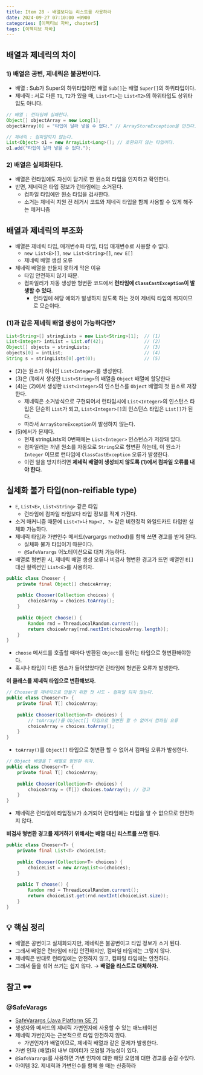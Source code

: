 ```yaml
---
title: Item 28 - 배열보다는 리스트를 사용하라
date: 2024-09-27 07:10:00 +0900
categories: [이펙티브 자바, chapter5]
tags: [이펙티브 자바]
---
```

## **배열과 제네릭의 차이**

### **1) 배열은 공변, 제네릭은 불공변이다.**
- 배열 : Sub가 Super의 하위타입이면 배열 `Sub[]`는 배열 `Super[]`의 하위타입이다.
- 제네릭 : 서로 다른 `T1`, `T2`가 있을 때, `List<T1>`는 `List<T2>`의 하위타입도 상위타입도 아니다.

```java
// 배열 : 런타임에 실패한다.
Object[] objectArray = new Long[1];
objectArray[0] = "타입이 달라 넣을 수 없다." // ArrayStoreException을 던진다.
```

```java
// 제네릭 : 컴파일되지 않는다.
List<Object> o1 = new ArrayList<Long>(); // 호환되지 않는 타입이다.
o1.add("타입이 달라 넣을 수 없다.");
```

### **2) 배열은 실체화된다.**
- 배열은 런타임에도 자신이 담기로 한 원소의 타입을 인지하고 확인한다.
- 반면, 제네릭은 타입 정보가 런타임에는 소거된다.
    - 컴파일 타임에만 원소 타입을 검사한다.
    - 소거는 제네릭 지원 전 레거시 코드와 제네릭 타입을 함께 사용할 수 있게 해주는 메커니즘


## **배열과 제네릭의 부조화**
- 배열은 제네릭 타입, 매개변수화 타입, 타입 매개변수로 사용할 수 없다.
    - `new List<E>[]`, `new List<String>[]`, `new E[]`
    - 제네릭 배열 생성 오류
- 제네릭 배열을 만들지 못하게 막은 이유
    - 타입 안전하지 않기 때문.
    - 컴파일러가 자동 생성한 형변환 코드에서 **런타임에 `ClassCastException`이 발생할 수 있다.**
        - 런타임에 해당 예외가 발생하지 않도록 하는 것이 제네릭 타입의 취지이므로 모순이다.


### **(1)과 같은 제네릭 배열 생성이 가능하다면?**
```java
List<String>[] stringLists = new List<String>[1];  // (1)
List<Integer> intList = List.of(42);               // (2)
Object[] objects = stringLists;                    // (3)
objects[0] = intList;                              // (4)
String s = stringLists[0].get(0);                  // (5)
```
- (2)는 원소가 하나인 `List<Integer>`를 생성한다.
- (3)은 (1)에서 생성한 `List<String>`의 배열을 `Object` 배열에 할당한다
- (4)는 (2)에서 생성한 `List<Integer>`의 인스턴스를 `Object` 배열의 첫 원소로 저장한다.
    - 제네릭은 소거방식으로 구현되어서 런타임시에 `List<Integer>`의 인스턴스 타입은 단순히 `List`가 되고, `List<Integer>[]`의 인스턴스 타입은 `List[]`가 된다.
    - 따라서 `ArrayStoreException`이 발생하지 않는다.
- (5)에서가 문제다.
    - 현재 stringLists의 0번째에는 `List<Integer>` 인스턴스가 저장돼 있다.
    - 컴파일러는 꺼낸 원소를 자동으로 `String`으로 형변환 하는데, 이 원소가 `Integer` 이므로 런타임에 `ClassCastException` 오류가 발생한다.
    - 이런 일을 방지하려면 **제네릭 배열이 생성되지 않도록 (1)에서 컴파일 오류를 내야 한다.**


## **실체화 불가 타입(non-reifiable type)**
- `E`, `List<E>`, `List<String>` 같은 타입
    - 런타임에 컴파일 타임보다 타입 정보를 적게 가진다.
- 소거 매커니즘 때문에 `List<?>`나 `Map<?, ?>` 같은 비한정적 와일드카드 타입만 실체화 가능하다.
- 제네릭 타입과 가변인수 메서드(vargargs method)를 함께 쓰면 경고를 받게 된다.
    - 실체화 불가 타입이기 때문이다.
    - `@SafeVarargs` 어노테이션으로 대처 가능하다.
- 배열로 형변환 시, 제네릭 배열 생성 오류나 비검사 형변환 경고가 뜨면 배열인 `E[]` 대신 컬렉션인 `List<E>`를 사용하자.

```java
public class Chooser {
    private final Object[] choiceArray;
    
    public Chooser(Collection choices) {
        choiceArray = choices.toArray();
    }
	
    public Object choose() {
        Random rnd = ThreadLocalRandom.current();
        return choiceArray[rnd.nextInt(choiceArray.length)];
    }
}
```
- `choose` 메서드를 호출할 때마다 반환된 `Object`를 원하는 타입으로 형변환해야한다.
- 혹시나 타입이 다른 원소가 들어있었다면 런타임에 형변환 오류가 발생한다.


**이 클래스를 제네릭 타입으로 변환해보자.**
```java
// Chooser를 제네릭으로 만들기 위한 첫 시도 - 컴파일 되지 않는다.
public class Chooser<T> {
    private final T[] choiceArray;
    
    public Chooser(Collection<T> choices) {
        // toArray()를 Object[] 타입으로 형변환 할 수 없어서 컴파일 오류
        choiceArray = choices.toArray();
    }
}
```
- `toArray()`를 `Object[]` 타입으로 형변환 할 수 없어서 컴파일 오류가 발생한다.

```java
// Object 배열을 T 배열로 형변환 하자.
public class Chooser<T> {
    private final T[] choiceArray;
	
    public Chooser(Collection<T> choices) {
        choiceArray = (T[]) choices.toArray(); // 경고
    }
}
```
- 제네릭은 런타임에 타입정보가 소거되어 런타임에는 타입을 알 수 없으므로 안전하지 않다.


**비검사 형변환 경고를 제거하기 위해서는 배열 대신 리스트를 쓰면 된다.**
```java
public class Chooser<T> {
    private final List<T> choiceList;
	
    public Chooser(Collection<T> choices) {
        choiceList = new ArrayList<>(choices);
    }
	
    public T choose() {
        Random rnd = ThreadLocalRandom.current();
        return choiceList.get(rnd.nextInt(choiceList.size));
    }
}
```


## **💡 핵심 정리**
- 배열은 공변이고 실체화되지만, 제네릭은 불공변이고 타입 정보가 소거 된다.
- 그래서 배열은 런타임에 타입 안전하지만, 컴파일 타임에는 그렇지 않다.
- 제네릭은 반대로 런타임에는 안전하지 않고, 컴파일 타임에는 안전하다.
- 그래서 둘을 섞어 쓰기는 쉽지 않다. → **배열을 리스트로 대체하자.**



## **참고 🕶️**
### **@SafeVarags**
- [SafeVarargs (Java Platform SE 7)](https://docs.oracle.com/javase/7/docs/api/java/lang/SafeVarargs.html)
- 생성자와 메서드의 제네릭 가변인자에 사용할 수 있는 애노테이션
- 제네릭 가변인자는 근본적으로 타입 안전하지 않다.
    - 가변인자가 배열이므로, 제네릭 배열과 같은 문제가 발생한다.
- 가변 인자 (배열)의 내부 데이터가 오염될 가능성이 있다.
- `@SafeVarargs`를 사용하면 가변 인자에 대한 해당 오염에 대한 경고를 숨길 수있다.
- 아이템 32. 제네릭과 가변인수를 함께 쓸 때는 신중하라
